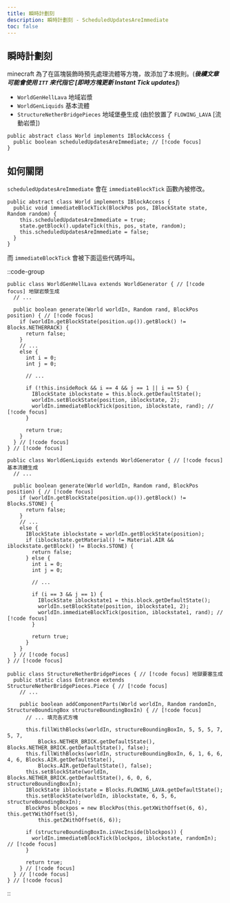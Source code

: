 ```yaml
---
title: 瞬時計劃刻
description: 瞬時計劃刻 - ScheduledUpdatesAreImmediate
toc: false
---
```


## 瞬時計劃刻

minecraft 為了在區塊裝飾時預先處理流體等方塊，故添加了本規則。(_**後續文章可能會使用 `ITT` 來代指它 \[即時方塊更新 Instant Tick updates]**_)

- `WorldGenHellLava` 地域岩漿
- `WorldGenLiquids` 基本流體
- `StructureNetherBridgePieces` 地域堡壘生成 (由於放置了 `FLOWING_LAVA` [流動岩漿])

```java{2} [World.java] line-numbers
public abstract class World implements IBlockAccess {
  public boolean scheduledUpdatesAreImmediate; // [!code focus]
}
```

## 如何關閉

`scheduledUpdatesAreImmediate` 會在 `immediateBlockTick` 函數內被修改。

```java{3,5} [World.java] line-numbers
public abstract class World implements IBlockAccess {
  public void immediateBlockTick(BlockPos pos, IBlockState state, Random random) {
    this.scheduledUpdatesAreImmediate = true;
    state.getBlock().updateTick(this, pos, state, random);
    this.scheduledUpdatesAreImmediate = false;
  }
}
```

而 `immediateBlockTick` 會被下面這些代碼呼叫。

::code-group
```java{1,4,18,23,24} [WorldGenHellLava.java] collapse height=150 line-numbers
public class WorldGenHellLava extends WorldGenerator { // [!code focus] 地獄岩漿生成
  // ...

  public boolean generate(World worldIn, Random rand, BlockPos position) { // [!code focus]
    if (worldIn.getBlockState(position.up()).getBlock() != Blocks.NETHERRACK) {
      return false;
    }
    // ...
    else {
      int i = 0;
      int j = 0;

      // ...

      if (!this.insideRock && i == 4 && j == 1 || i == 5) {
        IBlockState iblockstate = this.block.getDefaultState();
        worldIn.setBlockState(position, iblockstate, 2);
        worldIn.immediateBlockTick(position, iblockstate, rand); // [!code focus]
      }

      return true;
    }
  } // [!code focus]
} // [!code focus]
```

```java{1,4,22,28,29} [WorldGenLiquids.java] collapse height=150 line-numbers
public class WorldGenLiquids extends WorldGenerator { // [!code focus] 基本流體生成
  // ...

  public boolean generate(World worldIn, Random rand, BlockPos position) { // [!code focus]
    if (worldIn.getBlockState(position.up()).getBlock() != Blocks.STONE) {
      return false;
    }
    // ...
    else {
      IBlockState iblockstate = worldIn.getBlockState(position);
      if (iblockstate.getMaterial() != Material.AIR && iblockstate.getBlock() != Blocks.STONE) {
        return false;
      } else {
        int i = 0;
        int j = 0;

        // ...

        if (i == 3 && j == 1) {
          IBlockState iblockstate1 = this.block.getDefaultState();
          worldIn.setBlockState(position, iblockstate1, 2);
          worldIn.immediateBlockTick(position, iblockstate1, rand); // [!code focus]
        }

        return true;
      }
    }
  } // [!code focus]
} // [!code focus]
```

```java{1,2,5,19,23,24,25} [StructureNetherBridgePieces.java] collapse height=150 line-numbers
public class StructureNetherBridgePieces { // [!code focus] 地獄要塞生成
  public static class Entrance extends StructureNetherBridgePieces.Piece { // [!code focus]
    // ...

    public boolean addComponentParts(World worldIn, Random randomIn, StructureBoundingBox structureBoundingBoxIn) { // [!code focus]
      // ... 填充各式方塊

      this.fillWithBlocks(worldIn, structureBoundingBoxIn, 5, 5, 5, 7, 5, 7,
          Blocks.NETHER_BRICK.getDefaultState(), Blocks.NETHER_BRICK.getDefaultState(), false);
      this.fillWithBlocks(worldIn, structureBoundingBoxIn, 6, 1, 6, 6, 4, 6, Blocks.AIR.getDefaultState(),
          Blocks.AIR.getDefaultState(), false);
      this.setBlockState(worldIn, Blocks.NETHER_BRICK.getDefaultState(), 6, 0, 6, structureBoundingBoxIn);
      IBlockState iblockstate = Blocks.FLOWING_LAVA.getDefaultState();
      this.setBlockState(worldIn, iblockstate, 6, 5, 6, structureBoundingBoxIn);
      BlockPos blockpos = new BlockPos(this.getXWithOffset(6, 6), this.getYWithOffset(5),
          this.getZWithOffset(6, 6));

      if (structureBoundingBoxIn.isVecInside(blockpos)) {
        worldIn.immediateBlockTick(blockpos, iblockstate, randomIn); // [!code focus]
      }

      return true;
    } // [!code focus]
  } // [!code focus]
} // [!code focus]
```
::
